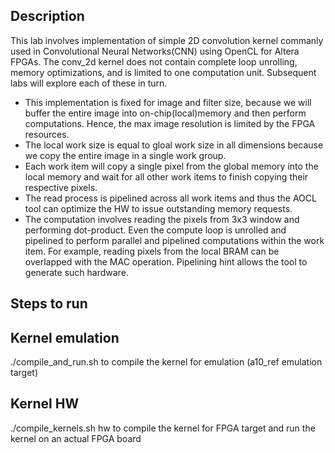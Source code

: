 ## Description
This lab involves implementation of simple 2D convolution kernel commanly used in Convolutional Neural Networks(CNN) using OpenCL for Altera FPGAs. The conv_2d kernel does not contain complete loop unrolling, memory optimizations, and is limited to one computation unit. Subsequent labs will explore each of these in turn.

- This implementation is fixed for image and filter size, because we will buffer the entire image into on-chip(local)memory and then perform computations. Hence, the max image resolution is limited by the FPGA resources.
- The local work size is equal to gloal work size in all dimensions because we copy the entire image in a single work group.
- Each work item will copy a single pixel from the global memory into the local memory and wait for all other work items to finish copying their respective pixels.
- The read process is pipelined across all work items and thus the AOCL tool can optimize the HW to issue outstanding memory requests.
- The computation involves reading the pixels from 3x3 window and performing dot-product. Even the compute loop is unrolled and pipelined to perform parallel and pipelined computations within the work item. For example, reading pixels from the local BRAM can be overlapped with the MAC operation. Pipelining hint allows the tool to generate such hardware.

## Steps to run
## Kernel emulation
./compile_and_run.sh to compile the kernel for emulation (a10_ref emulation target)

## Kernel HW
./compile_kernels.sh hw to compile the kernel for FPGA target and run the kernel on an actual FPGA board

